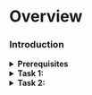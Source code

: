 # Overview


### Introduction

<details> 
   <summary> <strong>  Prerequisites </strong> </summary>
  
- [Git Bash](https://git-scm.com/downloads)
- [A GitHub account](https://github.com)
- [Source code](https://github.com/Subharanjan-Canaryss/Dotnetrepo)

</details>

<details>
   <summary> <strong> Task 1:  </strong> </summary>
  
  1. [Login to Github Account](https://github.com)
  
  Navigate to your Repository Where your code are available
  
  On the main page of your repository, click on ** Green Color Code Button** & then select Download ZIP
  
  ![code download](https://user-images.githubusercontent.com/97287103/162176205-d9e11e5b-bb5d-4d83-89ac-faadf58193cf.png)
  
 - Extract the project directory to a new location
  - Add some Sample.txt file to that project directory locally

  
  **Create a new GitHub Remote Repository**
  
 ![2022-04-07 15_41_57-sur png ‎- Photos](https://user-images.githubusercontent.com/97287103/162176755-86728132-b366-4a76-96a7-b4fb31e1c316.png)

  ![2022-04-07 15_44_49-CAR png ‎- Photos](https://user-images.githubusercontent.com/97287103/162177032-52df414d-73dc-4e0a-96fa-44c574c9b170.png)


![Empty Repo](https://user-images.githubusercontent.com/97287103/162122872-14cf583f-50cc-4390-949b-ab79b106ff20.png)

</details>

<details>   
   <summary> <strong> Task 2:  </strong> </summary>
    
   **Convert a folder to a Git repository**
  
  The next step is to convert the folder, to do this open up Gitbash, navigate to the location of the folder where you extracted and type the command:
 
     git init
  
  This command will create a folder called .git in your Local Repository 
  
  
Now you need to add some new files [Here i am created Sample.txt] & add that file to staging area type in the command

     git add Sample.txt
    
 The next step is to Commit your files
  

     git commit -m "first commit"
  
  
 Next step is to Add your remote Origin
  
     git remote add origin <Remote origin URL>
  
 
 Now push the files from your local repository to your remote repository. You can do this using the following command.

     git push -u origin main  
  
  Now we will See how our remote Repository looks like .
  
  ![2022-04-07 15_47_06-2022-04-07 11_07_56-Window png ‎- Photos](https://user-images.githubusercontent.com/97287103/162177395-5ba925b6-f321-413f-bd3c-3d6b37fd634c.png)


